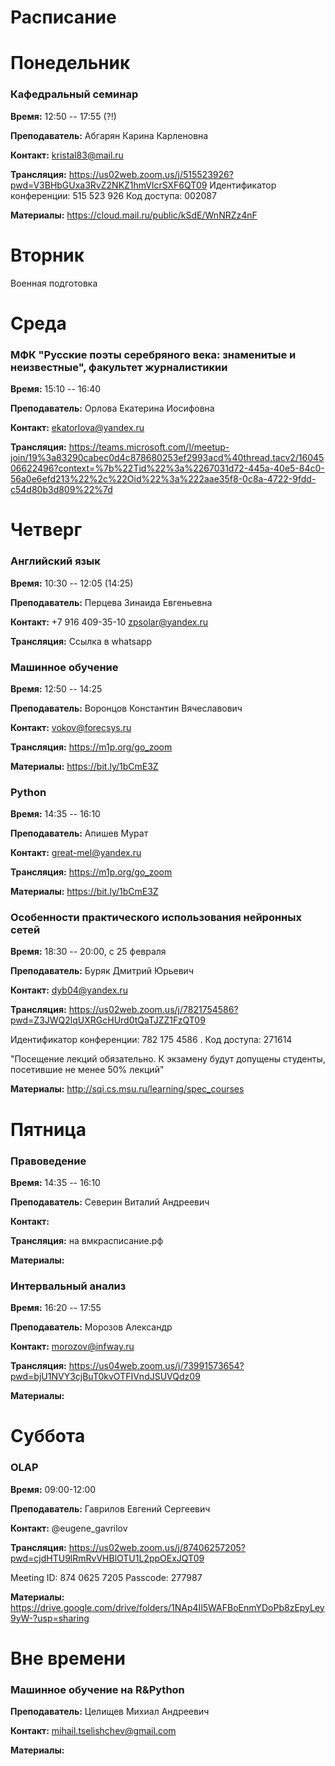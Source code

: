# Расписание

# Понедельник

### Кафедральный семинар

**Время:** 12:50 -- 17:55 (?!)

**Преподаватель:** Абгарян Карина Карленовна

**Контакт:** kristal83@mail.ru

**Трансляция:**  https://us02web.zoom.us/j/515523926?pwd=V3BHbGUxa3RvZ2NKZ1hmVlcrSXF6QT09
Идентификатор конференции: 515 523 926
Код доступа: 002087

**Материалы:** https://cloud.mail.ru/public/kSdE/WnNRZz4nF

# Вторник

Военная подготовка

# Среда

### МФК "Русские поэты серебряного века: знаменитые и неизвестные", факультет журналистикии

**Время:** 15:10 -- 16:40

**Преподаватель:** Орлова Екатерина Иосифовна 

**Контакт:** ekatorlova@yandex.ru

**Трансляция:** https://teams.microsoft.com/l/meetup-join/19%3a83290cabec0d4c878680253ef2993acd%40thread.tacv2/1604506622496?context=%7b%22Tid%22%3a%2267031d72-445a-40e5-84c0-56a0e6efd213%22%2c%22Oid%22%3a%222aae35f8-0c8a-4722-9fdd-c54d80b3d809%22%7d

# Четверг

### Английский язык

**Время:** 10:30 -- 12:05 (14:25)

**Преподаватель:** Перцева Зинаида Евгеньевна

**Контакт:** +7 916 409-35-10   zpsolar@yandex.ru

**Трансляция:** Ссылка в whatsapp

### Машинное обучение

**Время:** 12:50 -- 14:25

**Преподаватель:** Воронцов Константин Вячеславович

 **Контакт:** vokov@forecsys.ru

**Трансляция:** https://m1p.org/go_zoom  

**Материалы:** https://bit.ly/1bCmE3Z

### Python

**Время:** 14:35 -- 16:10

**Преподаватель:** Апишев Мурат

**Контакт:** great-mel@yandex.ru

**Трансляция:** https://m1p.org/go_zoom  

**Материалы:** https://bit.ly/1bCmE3Z

### Особенности практического использования нейронных сетей

**Время:** 18:30 -- 20:00, с 25 февраля

**Преподаватель:** Буряк Дмитрий Юрьевич

**Контакт:** dyb04@yandex.ru

**Трансляция:** https://us02web.zoom.us/j/7821754586?pwd=Z3JWQ2lqUXRGcHUrd0tQaTJZZ1FzQT09

Идентификатор конференции: 782 175 4586 . Код доступа: 271614

"Посещение лекций обязательно. К экзамену будут допущены студенты, посетившие не менее 50% лекций"

**Материалы:** http://sqi.cs.msu.ru/learning/spec_courses

# Пятница

### Правоведение

**Время:** 14:35 -- 16:10

**Преподаватель:** Северин Виталий Андреевич

**Контакт:**

**Трансляция:** на вмкрасписание.рф

**Материалы:**


### Интервальный анализ

**Время:** 16:20 -- 17:55

**Преподаватель:** Морозов Александр

**Контакт:** morozov@infway.ru

**Трансляция:** https://us04web.zoom.us/j/73991573654?pwd=bjU1NVY3cjBuT0kvOTFIVndJSUVQdz09

**Материалы:** 


# Суббота

### OLAP

**Время:** 09:00-12:00

**Преподаватель:** Гаврилов Евгений Сергеевич

**Контакт:** @eugene_gavrilov

**Трансляция:** https://us02web.zoom.us/j/87406257205?pwd=cjdHTU9lRmRvVHBlOTU1L2ppOExJQT09

Meeting ID: 874 0625 7205
Passcode: 277987

**Материалы:** https://drive.google.com/drive/folders/1NAp4Il5WAFBoEnmYDoPb8zEpyLey9yW-?usp=sharing


# Вне времени

### Машинное обучение на R&Python

**Преподаватель:** Целищев Михиал Андреевич

**Контакт:** mihail.tselishchev@gmail.com

**Материалы:** 

